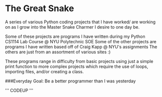 # The Great Snake

A series of various Python coding projects that I have worked/ are working on as I grow into the Master Snake Charmer
I desire to one day be. 

Some of these projects are programs I have written during my Python CS1114 Lab Course @ NYU Polytechnic SOE
Some of the other projects are programs I have written based off of Craig Kapp @ NYU's assignments
The others are just from an assortment of various sites :)

These programs range in difficulty from basic projects using just a simple print function to more complex projects
which require the use of loops, importing files, and/or creating a class.

###Everyday Goal: Be a better programmer than I was yesterday

'''
  CODEUP '''
